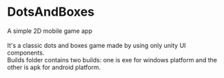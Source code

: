 # DotsAndBoxes

A simple 2D mobile game app </br></br>
It's a classic dots and boxes game made by using only unity UI components. </br>
Builds folder contains two builds: one is exe for windows platform and the other is apk for android platform.
